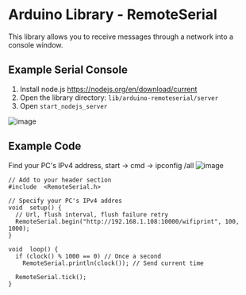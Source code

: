 # Arduino Library - RemoteSerial

This library allows you to receive messages through a network into a console window.

## Example Serial Console

1. Install node.js https://nodejs.org/en/download/current
2. Open the library directory: `lib/arduino-remoteserial/server`
3. Open `start_nodejs_server`

![image](https://github.com/c-ridgway/arduino-remoteserial/assets/74696795/72ccb0ce-c4ac-409d-9048-891863e73480)


## Example Code

Find your PC's IPv4 address, start -> cmd -> ipconfig /all
![image](https://github.com/c-ridgway/arduino-remoteserial/assets/74696795/e4898085-45cf-4ad6-a854-5082ca249659)


```
// Add to your header section
#include  <RemoteSerial.h>

// Specify your PC's IPv4 addres
void  setup() {
  // Url, flush interval, flush failure retry
  RemoteSerial.begin("http://192.168.1.108:10000/wifiprint", 100, 1000);
}

void  loop() {
  if (clock() % 1000 == 0) // Once a second
    RemoteSerial.println(clock()); // Send current time

  RemoteSerial.tick();
}
```
